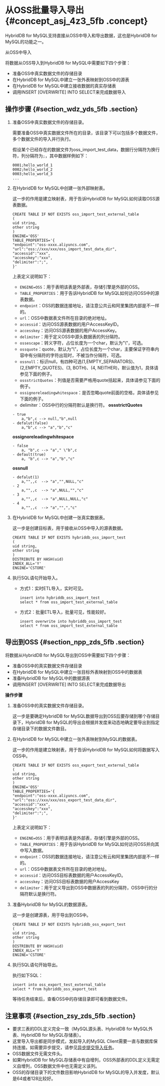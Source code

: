 # 从OSS批量导入导出 {#concept_asj_4z3_5fb .concept}

HybridDB for MySQL支持直接从OSS中导入和导出数据，这也是HybridDB for MySQL的功能之一。

从OSS中导入

将数据从OSS导入到HybridDB for MySQL中需要如下四个步骤：

-   准备OSS中真实数据文件的存储目录
-   在HybridDB for MySQL中建立一张外表映射到OSS中的源表
-   在HybridDB for MySQL中建立接收数据的真实存储表
-   调用INSERT \[OVERWRITE\] INTO SELECT来完成数据导入

## 操作步骤 {#section_wdz_yds_5fb .section}

1.  准备OSS中真实数据文件的存储目录。

    需要准备OSS中真实数据文件所在的目录，该目录下可以包括多个数据文件，多个数据文件的导入并行执行。

    假设某个已经存在的数据文件为oss\_import\_test\_data，数据行分隔符为换行符，列分隔符为`;`，其中数据样例如下：

    ```
    0001;hello_world_1
    0002;hello_world_2
    0003;hello_world_3
    ...
    
    ```

2.  在HybridDB for MySQL中创建一张外部映射表。

    这一步的作用是建立映射表，用于告诉HybridDB for MySQL如何读取OSS源表数据。

    ```
    CREATE TABLE IF NOT EXISTS oss_import_test_external_table
    (
    uid string,
    other string
    )
    ENGINE='OSS'
    TABLE_PROPERTIES='{
    "endpoint":"oss-xxxx.aliyuncs.com",
    "url":"oss://xxx/xxx/oss_import_test_data_dir",
    "accessid":"xxx",
    "accesskey":"xxx",
    "delimiter":";",
    }'
    
    ```

    上表定义说明如下：

    -   `ENGINE=OSS`：用于表明该表是外部表，存储引擎是外部的OSS。
    -   `TABLE_PROPERTIES`：用于告诉HybridDB for MySQL如何访问OSS中的源表数据。
    -   `endpoint`：OSS的数据连接地址，请注意公共云和阿里集团内部是不一样的。
    -   `url`：OSS中数据表文件所在目录的绝对地址。
    -   `accessid`：访问OSS源表数据的用户AccessKeyID。
    -   `accesskey`：访问OSS源表数据的用户AccessKey。
    -   `delimiter`：用于定义OSS中源头数据表的列分隔符。
    -   `ossescape`：转义字符，占位长度为一个char，默认为"\\"，可选。
    -   `ossquote`：quote，默认为“\\”，占位长度为一个char，主要保证字符串内容中有分隔符的字符出现时，不被当作分隔符，可选。
    -   `ossnull`：标识null，有四种可选\(1,EMPTY\_SEPARATORS\)、\(2,EMPTY\_QUOTES\)、\(3, BOTH\)、\(4, NEITHER\)，默认值为1，具体请参见下面的例子。
    -   `ossstrictQuotes`：列值是否需要严格用quote括起来，具体请参见下面的例子。
    -   `ossignoreleadingwhitespace`：是否忽略quote前面的空格，具体请参见下面的例子。
    -   delimiter：OSS中行的分隔符默认是换行符。
    **ossstrictQuotes**

    ```
    - true
        a,"b",c --> null,"b",null
    - defalut(false)
        a,"b",c --> "a","b","c"
    
    ```

    **ossignoreleadingwhitespace**

    ```
    - false
        a, "b",c --> "a"," \"b",c
    - default(true)
        a, "b",c --> "a","b","c"
    
    ```

    **ossnull**

    ```
    - defalut(1)
        a,"",,c  --> "a","",NULL,"c"
    - 2
        a,"",,c  --> "a",NULL,"","c"
    - 3
        a,"",,c  --> "a",NULL,NULL,"c"
    - 4
        a,"",,c  --> "a","",","c" 
    
    ```

3.  在HybridDB for MySQL中创建一张真实数据表。

    这一步是创建目标表，用于接收从OSS中导入的源表数据。

    ```
    CREATE TABLE IF NOT EXISTS hybriddb_oss_import_test
    (
    uid string,
    other string
    )
    DISTRIBUTE BY HASH(uid)
    INDEX_ALL='Y'
    ENGINE='CSTORE'
    
    ```

4.  执行SQL语句开始导入。

    -   方式1：实时ETL导入，实时可见。

        ```
        insert into hybriddb_oss_import_test
        select * from oss_import_test_external_table
        
        ```

    -   方式2：批量ETL导入，批量可见，性能较好。

        ```
        insert overwrite into hybriddb_oss_import_test
        select * from oss_import_test_external_table
        
        ```


## 导出到OSS {#section_npp_zds_5fb .section}

将数据从HybridDB for MySQL导出到OSS中需要如下四个步骤：

-   准备OSS中的真实数据文件存储目录
-   在HybridDB for MySQL中建立一张目标外表映射到OSS中的数据表
-   准备HybridDB for MySQL中的数据源表
-   调用INSERT \[OVERWRITE\] INTO SELECT来完成数据导出

**操作步骤**

1.  准备OSS中的真实数据文件存储目录。

    这一步是要确定HybridDB for MySQL数据导出到OSS后要存储到哪个存储目录下，HybridDB for MySQL的导出会根据并发度来动态地确定要导出到指定存储目录下的数据文件数目。

2.  在HybridDB for MySQL中建立一张外表映射到MySQL的数据表。

    这一步的作用是建立映射表，用于告诉HybridDB for MySQL如何将数据写入OSS中。

    ```
    CREATE TABLE IF NOT EXISTS oss_export_test_external_table
    (
    uid string,
    other string
    )
    ENGINE='OSS'
    TABLE_PROPERTIES='{
    "endpoint":"oss-xxxx.aliyuncs.com",
    "url":"oss://xxx/xxx/oss_export_test_data_dir",
    "accessid":"xxx",
    "accesskey":"xxx",
    "delimiter":";",
    }'
    
    ```

    上表定义说明如下：

    -   `ENGINE=OSS`：用于表明该表是外部表，存储引擎是外部的OSS。
    -   `TABLE_PROPERTIES`：用于告诉HybridDB for MySQL如何访问OSS并向其中写入数据。
    -   `endpoint`：OSS的数据连接地址，请注意公有云和阿里集团内部是不一样的。
    -   `url`：OSS中数据表文件所在目录的绝对地址。
    -   `accessid`：访问OSS目标表数据的用户AccessKeyID。
    -   `accesskey`：访问OSS目标表数据的用户AccessKey
    -   `delimiter`：用于定义导出到OSS中数据表的列的分隔符，OSS中行的分隔符默认是换行符。
3.  准备HybridDB for MySQL的数据源表。

    这一步是创建源表，用于导出到OSS中。

    ```
    CREATE TABLE IF NOT EXISTS hybriddb_oss_export_test
    (
    uid string,
    other string
    )
    DISTRIBUTE BY HASH(uid)
    INDEX_ALL='Y'
    ENGINE='CSTORE'
    
    ```

4.  执行SQL语句开始导出。

    执行如下SQL：

    ```
    insert into oss_export_test_external_table
    select * from hybriddb_oss_export_test
    
    ```

    等待任务结束后，查看OSS中的存储目录即可看到数据文件。


## 注意事项 {#section_zsy_zds_5fb .section}

-   要求三表的DDL定义完全一致（MySQL源头表、HybridDB for MySQL外表、HybridDB for MySQL存储表）。
-   这里导入导出都是同步模式，发起导入的MySQL Client需要一直与数据库保持连接。如需要异步提交，请参见[异步提交导入任务](cn.zh-CN/分析引擎手册/数据导入导出/异步提交导入任务.md#)。
-   OSS数据文件无需文件头。
-   如果HybridDB for MySQL存储表中有自增列，OSS外部表的DDL定义无需定义自增列，OSS数据文件中也无需定义该列。
-   OSS的存储目录下的文件数目影响HybridDB for MySQL的导入并发度，默认是64或者128比较好。

